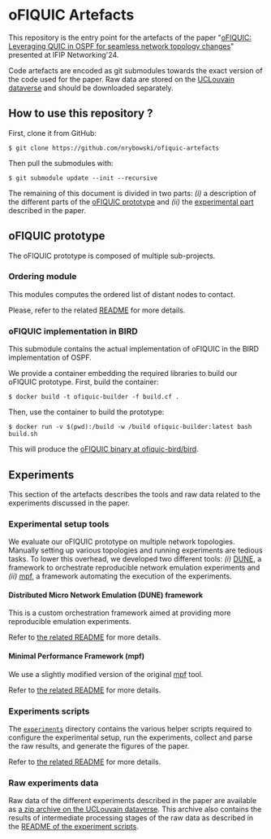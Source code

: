 # oFIQUIC Artefacts

This repository is the entry point for the artefacts of the paper "[oFIQUIC: Leveraging QUIC in OSPF for seamless
network topology changes](http://hdl.handle.net/2078.1/286860)" presented at IFIP Networking'24.

Code artefacts are encoded as git submodules towards the exact version of the code used for the paper.
Raw data are stored on the [UCLouvain dataverse](https://dataverse.uclouvain.be/dataverse/ingi) and should be downloaded separately.

## How to use this repository ?

First, clone it from GitHub:

```console
$ git clone https://github.com/nrybowski/ofiquic-artefacts
```

Then pull the submodules with: 

```console
$ git submodule update --init --recursive
```

The remaining of this document is divided in two parts: _(i)_ a description of the different parts of the [oFIQUIC prototype](#ofiquic-prototype) and _(ii)_ the [experimental part](#experiments) described in the paper.

## oFIQUIC prototype

The oFIQUIC prototype is composed of multiple sub-projects.

### Ordering module

This modules computes the ordered list of distant nodes to contact.

Please, refer to the related [README](ofiquic/README.md) for more details.

### oFIQUIC implementation in BIRD

This submodule contains the actual implementation of oFIQUIC in the BIRD implementation of OSPF.

We provide a container embedding the required libraries to build our oFIQUIC prototype.
First, build the container:

```console
$ docker build -t ofiquic-builder -f build.cf .
```

Then, use the container to build the prototype:

```console
$ docker run -v $(pwd):/build -w /build ofiquic-builder:latest bash build.sh
```

This will produce the [oFIQUIC binary at ofiquic-bird/bird](ofiquic/bird).

## Experiments

This section of the artefacts describes the tools and raw data related to the experiments discussed in the paper.

### Experimental setup tools

We evaluate our oFIQUIC prototype on multiple network topologies.
Manually setting up various topologies and running experiments are tedious tasks.
To lower this overhead, we developed two different tools: _(i)_ [DUNE](#distributed-micro-network-emulation-dune-framework), a framework to orchestrate reproducible network emulation experiments and _(ii)_ [mpf](#minimal-performance-framework-mpf), a framework automating the execution of the experiments.

#### Distributed Micro Network Emulation (DUNE) framework

This is a custom orchestration framework aimed at providing more reproducible emulation experiments.

Refer to [the related README](DUNE/README.md) for more details.

#### Minimal Performance Framework (mpf)

We use a slightly modified version of the original [mpf](https://github.com/mpiraux/mpf) tool.

Refer to [the related README](mpf/README.md) for more details.

### Experiments scripts

The [`experiments`](experiments) directory contains the various helper scripts required to configure the experimental setup, run the experiments, collect and parse the raw results, and generate the figures of the paper.

Refer to [the related README](experiments/README.md) for more details.

### Raw experiments data

Raw data of the different experiments described in the paper are available as [a zip archive on the UCLouvain dataverse](https://doi.org/10.14428/DVN/76LJ8Y).
This archive also contains the results of intermediate processing stages of the raw data as described in the [README of the experiment scripts](experiments/README.md).

